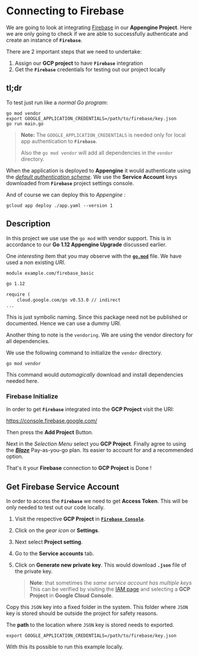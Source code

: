 # Connecting to Firebase

We are going to look at integrating [Firebase][1] in our
**Appengine Project**.
Here we are only going to check if we are able to successfully
authenticate and create an instance of **`Firebase`**.

There are 2 important steps that we need to undertake:

1. Assign our **GCP project** to have **`Firebase`** integration
2. Get the **`Firebase`** credentials for testing out our project
   locally

## tl;dr

To test just run like a *normal Go program*:

```shell
go mod vendor
export GOOGLE_APPLICATION_CREDENTIALS=/path/to/firebase/key.json
go run main.go
```

> **Note:** The `GOOGLE_APPLICATION_CREDENTIALS` is needed only for
> local app authentication to **`Firebase`**.
>
> Also the `go mod vendor` will add all dependencies in the `vendor`
> directory.

When the application is deployed to **Appengine** it would
authenticate using the *[default authentication scheme][2]*.
We use the **Service Account** keys downloaded from **`Firebase`**
project settings console.

And of course we can deploy this to *Appengine* :

```shell
gcloud app deploy ./app.yaml --version 1
```

## Description

In this project we use use the `go mod` with vendor support.
This is in accordance to our **Go 1.12 Appengine Upgrade**
discussed earlier.

One *interesting* item that you may observe with
the **[`go.mod`](go.mod)** file.
We have used a non existing *URI*.

```txt
module example.com/firebase_basic

go 1.12

require (
    cloud.google.com/go v0.53.0 // indirect
...
```

This is just symbolic naming.
Since this package need not be published or documented.
Hence we can use a dummy URI.

Another thing to note is the `vendoring`. We are using
the vendor directory for all dependencies.

We use the following command to initialize the `vendor`
directory.

```shell
go mod vendor
```

This command would *automagically* download and install dependencies
needed here.

### Firebase Initialize

In order to get **`Firebase`** integrated into the **GCP Project**
visit the URI:

<https://console.firebase.google.com/>

Then press the **Add Project** Button.

Next in the *Selection Menu* select you **GCP Project**.
Finally agree to using the [***Blaze***][3] Pay-as-you-go plan.
Its easier to account for and a recommended option.

That's it your **Firebase** connection to **GCP Project** is Done !

## Get Firebase Service Account

In order to access the **`Firebase`** we need to get **Access Token**.
This will be only needed to test out our code locally.

1. Visit the respective **GCP Project** in **[`Firebase Console`][4]**.

2. Click on the *gear icon* or **Settings**.

3. Next select **Project setting**.

4. Go to the **Service accounts** tab.

5. Click on **Generate new private key**.
   This would download **`.json`** file of the private key.
   > **Note**: that sometimes the *same service account has multiple keys*
   > This can be verified by visiting the [IAM page][5] and selecting
   > a **GCP Project** in **Google Cloud Console**.

Copy this `JSON` key into a fixed folder in the system.
This folder where `JSON` key is stored should be outside the project for safety reasons.

The **path** to the location where `JSON` key is stored needs to exported.

```shell
export GOOGLE_APPLICATION_CREDENTIALS=/path/to/firebase/key.json
```

With this its possible to run this example locally.

 [1]:https://firebase.googleblog.com/2017/08/introducing-firebase-admin-sdk-for-go.html
 [2]:https://firebase.google.com/docs/admin/setup?authuser=0#initialize-sdk
 [3]:https://firebase.google.com/pricing
 [4]:https://console.firebase.google.com/
 [5]:https://console.cloud.google.com/iam-admin/serviceaccounts/
